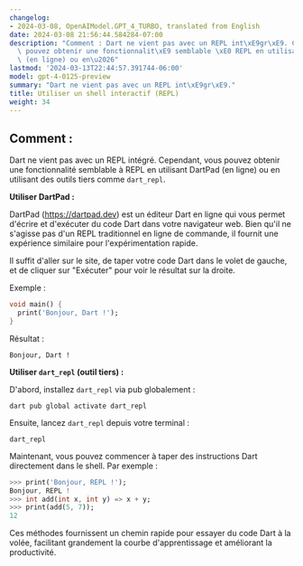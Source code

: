 ```yaml
---
changelog:
- 2024-03-08, OpenAIModel.GPT_4_TURBO, translated from English
date: 2024-03-08 21:56:44.584284-07:00
description: "Comment : Dart ne vient pas avec un REPL int\xE9gr\xE9. Cependant, vous\
  \ pouvez obtenir une fonctionnalit\xE9 semblable \xE0 REPL en utilisant DartPad\
  \ (en ligne) ou en\u2026"
lastmod: '2024-03-13T22:44:57.391744-06:00'
model: gpt-4-0125-preview
summary: "Dart ne vient pas avec un REPL int\xE9gr\xE9."
title: Utiliser un shell interactif (REPL)
weight: 34
---
```


## Comment :
Dart ne vient pas avec un REPL intégré. Cependant, vous pouvez obtenir une fonctionnalité semblable à REPL en utilisant DartPad (en ligne) ou en utilisant des outils tiers comme `dart_repl`.

**Utiliser DartPad :**

DartPad (https://dartpad.dev) est un éditeur Dart en ligne qui vous permet d'écrire et d'exécuter du code Dart dans votre navigateur web. Bien qu'il ne s'agisse pas d'un REPL traditionnel en ligne de commande, il fournit une expérience similaire pour l'expérimentation rapide.

Il suffit d'aller sur le site, de taper votre code Dart dans le volet de gauche, et de cliquer sur "Exécuter" pour voir le résultat sur la droite.

Exemple :
```dart
void main() {
  print('Bonjour, Dart !');
}
```
Résultat :
```
Bonjour, Dart !
```

**Utiliser `dart_repl` (outil tiers) :**

D'abord, installez `dart_repl` via pub globalement :

```shell
dart pub global activate dart_repl
```

Ensuite, lancez `dart_repl` depuis votre terminal :

```shell
dart_repl
```

Maintenant, vous pouvez commencer à taper des instructions Dart directement dans le shell. Par exemple :

```dart
>>> print('Bonjour, REPL !');
Bonjour, REPL !
>>> int add(int x, int y) => x + y;
>>> print(add(5, 7));
12
```

Ces méthodes fournissent un chemin rapide pour essayer du code Dart à la volée, facilitant grandement la courbe d'apprentissage et améliorant la productivité.

